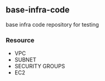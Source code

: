 ## **base-infra-code**

base infra code repository for testing

### **Resource**

- VPC
- SUBNET
- SECURITY GROUPS
- EC2
